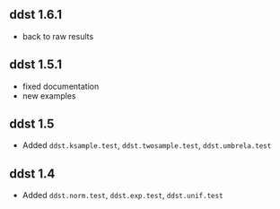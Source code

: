 ddst 1.6.1
----------------

* back to raw results

ddst 1.5.1
----------------

* fixed documentation
* new examples

ddst 1.5
----------------

* Added `ddst.ksample.test`, `ddst.twosample.test`, `ddst.umbrela.test`

ddst 1.4
----------------

* Added `ddst.norm.test`, `ddst.exp.test`, `ddst.unif.test`
